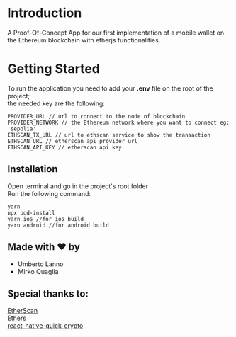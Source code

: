 # Introduction
A Proof-Of-Concept App for our first implementation of a mobile wallet on the Ethereum blockchain with etherjs functionalities.
# Getting Started
To run the application you need to add your **.env** file on the root of the project;<br />the needed key are the following:
```
PROVIDER_URL // url to connect to the node of blockchain
PROVIDER_NETWORK // the Ethereum network where you want to connect eg: 'sepolia'
ETHSCAN_TX_URL // url to ethscan service to show the transaction
ETHSCAN_URL // etherscan api provider url
ETHSCAN_API_KEY // etherscan api key
```

## Installation
Open terminal and go in the project's root folder<br/>
Run the following command:
```
yarn
npx pod-install
yarn ios //for ios build
yarn android //for android build
```

## Made with ❤️ by
- Umberto Lanno
- Mirko Quaglia

## Special thanks to:
[EtherScan](https://etherscan.io/)<br/>
[Ethers](https://github.com/ethers-io/ethers.js/)<br/>
[react-native-quick-crypto](https://github.com/margelo/react-native-quick-crypto)<br/>
